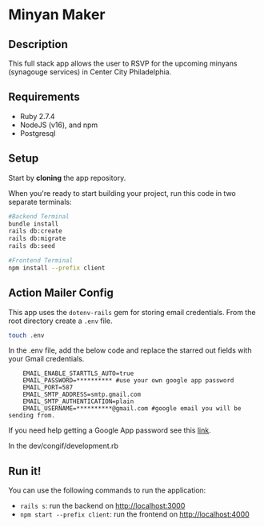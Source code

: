 # Minyan Maker

## Description

This full stack app allows the user to RSVP for the upcoming minyans (synagouge services) in Center City Philadelphia. 

## Requirements

- Ruby 2.7.4
- NodeJS (v16), and npm
- Postgresql

## Setup

Start by **cloning** the app repository.

When you're ready to start building your project, run this code in two separate terminals:

```sh
#Backend Terminal
bundle install
rails db:create
rails db:migrate 
rails db:seed

#Frontend Terminal
npm install --prefix client

```

## Action Mailer Config

This app uses the `dotenv-rails` gem for storing email credentials.
From the root directory create a `.env` file.

```sh
touch .env
```

In the .env file, add the below code and replace the starred out fields with your Gmail credentials. 
```
    EMAIL_ENABLE_STARTTLS_AUTO=true
    EMAIL_PASSWORD=********** #use your own google app password
    EMAIL_PORT=587
    EMAIL_SMTP_ADDRESS=smtp.gmail.com
    EMAIL_SMTP_AUTHENTICATION=plain
    EMAIL_USERNAME=**********@gmail.com #google email you will be sending from.
```
If you need help getting a Google App password see this [link](https://support.google.com/accounts/answer/185833?hl=en).

In the dev/congif/development.rb
## Run it!

You can use the following commands to run the application:

- `rails s`: run the backend on [http://localhost:3000](http://localhost:3000)
- `npm start --prefix client`: run the frontend on
  [http://localhost:4000](http://localhost:4000)

